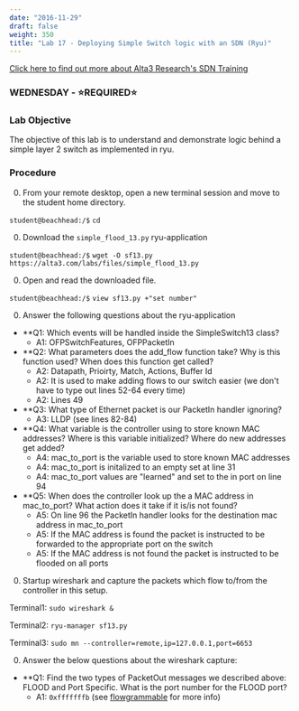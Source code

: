 ```yaml
---
date: "2016-11-29"
draft: false
weight: 350
title: "Lab 17 - Deploying Simple Switch logic with an SDN (Ryu)"
---
```

[Click here to find out more about Alta3 Research's SDN Training](https://alta3.com/courses/sdn)

### WEDNESDAY - &#x2B50;REQUIRED&#x2B50;

### Lab Objective
The objective of this lab is to understand and demonstrate logic behind a simple layer 2 switch as implemented in ryu.

### Procedure

0. From your remote desktop, open a new terminal session and move to the student home directory.

  `student@beachhead:/$` `cd`

0. Download the `simple_flood_13.py` ryu-application

  `student@beachhead:/$` `wget -O sf13.py https://alta3.com/labs/files/simple_flood_13.py`
 
0. Open and read the downloaded file.

  `student@beachhead:/$` `view sf13.py +"set number"`

0. Answer the following questions about the ryu-application

  - **Q1: Which events will be handled inside the SimpleSwitch13 class? 
    - A1: OFPSwitchFeatures, OFPPacketIn
  - **Q2: What parameters does the add_flow function take?  Why is this function used?  When does this function get called?
    - A2: Datapath, Prioirty, Match, Actions, Buffer Id
    - A2: It is used to make adding flows to our switch easier (we don't have to type out lines 52-64 every time)
    - A2: Lines 49
  - **Q3: What type of Ethernet packet is our PacketIn handler ignoring?
    - A3: LLDP (see lines 82-84)
  - **Q4: What variable is the controller using to store known MAC addresses? Where is this variable initialized? Where do new addresses get added?
    - A4: mac_to_port is the variable used to store known MAC addresses
    - A4: mac_to_port is initalized to an empty set at line 31
    - A4: mac_to_port values are "learned" and set to the in port on line 94
  - **Q5: When does the controller look up the a MAC address in mac_to_port?  What action does it take if it is/is not found?
    - A5: On line 96 the PacketIn handler looks for the destination mac address in mac_to_port
    - A5: If the MAC address is found the packet is instructed to be forwarded to the appropriate port on the switch
    - A5: If the MAC address is not found the packet is instructed to be flooded on all ports

0. Startup wireshark and capture the packets which flow to/from the controller in this setup.

  Terminal1: `sudo wireshark &`
  
  Terminal2: `ryu-manager sf13.py`

  Terminal3: `sudo mn --controller=remote,ip=127.0.0.1,port=6653`

0. Answer the below questions about the wireshark capture:

  - **Q1: Find the two types of PacketOut messages we described above: FLOOD and Port Specific.  What is the port number for the FLOOD port?
    - A1: `0xfffffffb` (see [flowgrammable](http://flowgrammable.org/sdn/openflow/ports/#tab_ofp_1_3_3) for more info)
